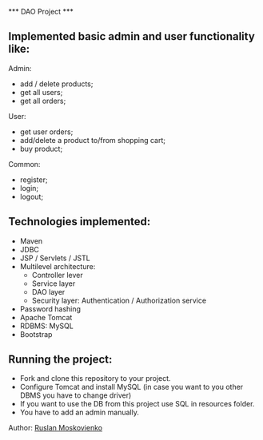 *** DAO Project ***

## Implemented basic admin and user functionality like:

Admin:
- add / delete products;
- get all users;
- get all orders;

User:
- get user orders;
- add/delete a product to/from shopping cart;
- buy product;

Common: 
- register;
- login;
- logout;

## Technologies implemented:
- Maven
- JDBC
- JSP / Servlets / JSTL
- Multilevel architecture:
  * Controller lever
  * Service layer
  * DAO layer
  * Security layer: Authentication / Authorization service
- Password hashing
- Apache Tomcat
- RDBMS: MySQL
- Bootstrap

## Running the project:
- Fork and clone this repository to your project. 
- Configure Tomcat and install MySQL (in case you want to you other DBMS you have to change driver)
- If you want to use the DB from this project use SQL in resources folder.
- You have to add an admin manually.


Author: [Ruslan Moskovienko](https://github.com/jah701)
